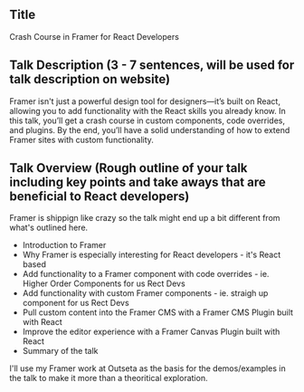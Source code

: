 ## Title

Crash Course in Framer for React Developers

## Talk Description (3 - 7 sentences, will be used for talk description on website)

Framer isn't just a powerful design tool for designers—it’s built on React, allowing you to add functionality with the React skills you already know. In this talk, you’ll get a crash course in custom components, code overrides, and plugins. By the end, you’ll have a solid understanding of how to extend Framer sites with custom functionality.

## Talk Overview (Rough outline of your talk including key points and take aways that are beneficial to React developers)

Framer is shippign like crazy so the talk might end up a bit different from what's outlined here.

- Introduction to Framer
- Why Framer is especially interesting for React developers - it's React based
- Add functionality to a Framer component with code overrides - ie. Higher Order Components for us Rect Devs
- Add functionality with custom Framer components - ie. straigh up component for us Rect Devs
- Pull custom content into the Framer CMS with a Framer CMS Plugin built with React
- Improve the editor experience with a Framer Canvas Plugin built with React
- Summary of the talk

I'll use my Framer work at Outseta as the basis for the demos/examples in the talk to make it more than a theoritical exploration.
